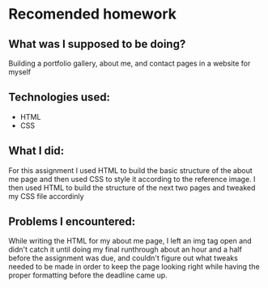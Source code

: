 # Recomended homework

## What was I supposed to be doing?
Building a portfolio gallery, about me, and contact pages in a  website for myself

## Technologies used:
* HTML
* CSS

## What I did:
For this assignment I used HTML to build the basic structure of the about me page and then used CSS to style it according to the reference image. I then used HTML to build the structure of the next two pages and tweaked my CSS file accordinly

## Problems I encountered:
While writing the HTML for my about me page, I left an img tag open and didn't catch it until doing my final runthrough about an hour and a half before the assignment was due, and couldn't figure out what tweaks needed to be made in order to keep the page looking right while having the proper formatting before the deadline came up.
